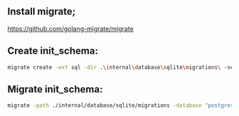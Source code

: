 ## Install migrate;
https://github.com/golang-migrate/migrate

## Create init_schema: 
```bash
migrate create -ext sql -dir .\internal\database\sqlite\migrations\ -seq init_schema 
```

## Migrate init_schema: 
```bash
migrate -path ./internal/database/sqlite/migrations -database "postgresql://leo:Goldenhand76@localhost:5432/immo?sslmode=disable" -verbose up
```

